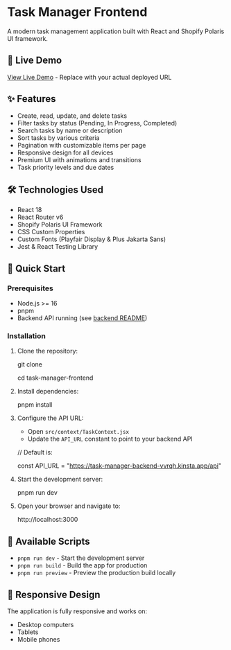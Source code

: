 # Task Manager Frontend

A modern task management application built with React and Shopify Polaris UI framework.



## 🔗 Live Demo

[View Live Demo](https://task-manager-pied-iota.vercel.app/) - Replace with your actual deployed URL

## ✨ Features

- Create, read, update, and delete tasks
- Filter tasks by status (Pending, In Progress, Completed)
- Search tasks by name or description
- Sort tasks by various criteria
- Pagination with customizable items per page
- Responsive design for all devices
- Premium UI with animations and transitions
- Task priority levels and due dates

## 🛠️ Technologies Used

- React 18
- React Router v6
- Shopify Polaris UI Framework
- CSS Custom Properties
- Custom Fonts (Playfair Display & Plus Jakarta Sans)
- Jest & React Testing Library

## 🚀 Quick Start

### Prerequisites

- Node.js >= 16
- pnpm 
- Backend API running (see [backend README](./backend-readme.md))

### Installation

1. Clone the repository:
  
   git clone <repository-url>

   cd task-manager-frontend
  

2. Install dependencies:
  

   pnpm install
 
  

3. Configure the API URL:

   - Open `src/context/TaskContext.jsx`
   - Update the `API_URL` constant to point to your backend API



   // Default is:

   const API_URL = "https://task-manager-backend-vvrqh.kinsta.app/api"



4. Start the development server:
  
   pnpm run dev
  


5. Open your browser and navigate to:
  
   http://localhost:3000
 

## 📝 Available Scripts

- `pnpm run dev` - Start the development server
- `pnpm run build` - Build the app for production
- `pnpm run preview` - Preview the production build locally



## 📱 Responsive Design

The application is fully responsive and works on:
- Desktop computers
- Tablets
- Mobile phones




